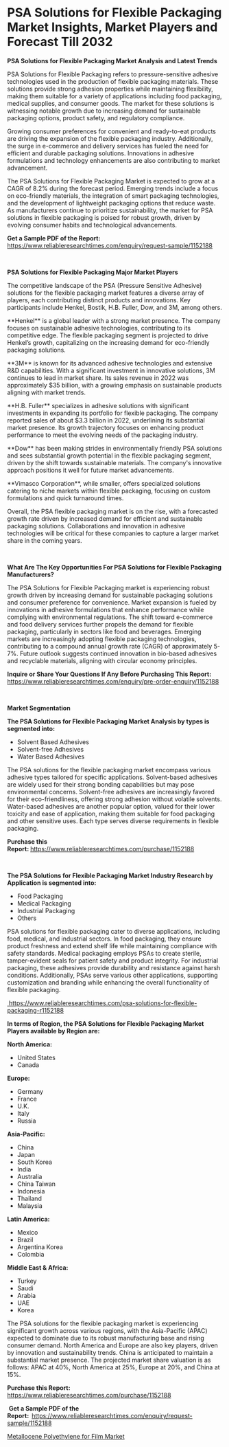 <p><h1>PSA Solutions for Flexible Packaging Market Insights, Market Players and Forecast Till 2032</h1></p><p><strong>PSA Solutions for Flexible Packaging Market Analysis and Latest Trends</strong></p>
<p><p>PSA Solutions for Flexible Packaging refers to pressure-sensitive adhesive technologies used in the production of flexible packaging materials. These solutions provide strong adhesion properties while maintaining flexibility, making them suitable for a variety of applications including food packaging, medical supplies, and consumer goods. The market for these solutions is witnessing notable growth due to increasing demand for sustainable packaging options, product safety, and regulatory compliance.</p><p>Growing consumer preferences for convenient and ready-to-eat products are driving the expansion of the flexible packaging industry. Additionally, the surge in e-commerce and delivery services has fueled the need for efficient and durable packaging solutions. Innovations in adhesive formulations and technology enhancements are also contributing to market advancement.</p><p>The PSA Solutions for Flexible Packaging Market is expected to grow at a CAGR of 8.2% during the forecast period. Emerging trends include a focus on eco-friendly materials, the integration of smart packaging technologies, and the development of lightweight packaging options that reduce waste. As manufacturers continue to prioritize sustainability, the market for PSA solutions in flexible packaging is poised for robust growth, driven by evolving consumer habits and technological advancements.</p></p>
<p><strong>Get a Sample PDF of the Report:&nbsp;</strong> <a href="https://www.reliableresearchtimes.com/enquiry/request-sample/1152188?utm_campaign=2230&utm_medium=2&utm_source=Github&utm_content=ia&utm_term=04042025&utm_id=psa-solutions-for-flexible-packaging">https://www.reliableresearchtimes.com/enquiry/request-sample/1152188</a></p>
<p>&nbsp;</p>
<p><strong>PSA Solutions for Flexible Packaging Major Market Players</strong></p>
<p><p>The competitive landscape of the PSA (Pressure Sensitive Adhesive) solutions for the flexible packaging market features a diverse array of players, each contributing distinct products and innovations. Key participants include Henkel, Bostik, H.B. Fuller, Dow, and 3M, among others.</p><p>**Henkel** is a global leader with a strong market presence. The company focuses on sustainable adhesive technologies, contributing to its competitive edge. The flexible packaging segment is projected to drive Henkel’s growth, capitalizing on the increasing demand for eco-friendly packaging solutions.</p><p>**3M** is known for its advanced adhesive technologies and extensive R&D capabilities. With a significant investment in innovative solutions, 3M continues to lead in market share. Its sales revenue in 2022 was approximately $35 billion, with a growing emphasis on sustainable products aligning with market trends.</p><p>**H.B. Fuller** specializes in adhesive solutions with significant investments in expanding its portfolio for flexible packaging. The company reported sales of about $3.3 billion in 2022, underlining its substantial market presence. Its growth trajectory focuses on enhancing product performance to meet the evolving needs of the packaging industry.</p><p>**Dow** has been making strides in environmentally friendly PSA solutions and sees substantial growth potential in the flexible packaging segment, driven by the shift towards sustainable materials. The company's innovative approach positions it well for future market advancements.</p><p>**Vimasco Corporation**, while smaller, offers specialized solutions catering to niche markets within flexible packaging, focusing on custom formulations and quick turnaround times.</p><p>Overall, the PSA flexible packaging market is on the rise, with a forecasted growth rate driven by increased demand for efficient and sustainable packaging solutions. Collaborations and innovation in adhesive technologies will be critical for these companies to capture a larger market share in the coming years.</p></p>
<p>&nbsp;</p>
<p><strong>What Are The Key Opportunities For PSA Solutions for Flexible Packaging Manufacturers?</strong></p>
<p><p>The PSA Solutions for Flexible Packaging market is experiencing robust growth driven by increasing demand for sustainable packaging solutions and consumer preference for convenience. Market expansion is fueled by innovations in adhesive formulations that enhance performance while complying with environmental regulations. The shift toward e-commerce and food delivery services further propels the demand for flexible packaging, particularly in sectors like food and beverages. Emerging markets are increasingly adopting flexible packaging technologies, contributing to a compound annual growth rate (CAGR) of approximately 5-7%. Future outlook suggests continued innovation in bio-based adhesives and recyclable materials, aligning with circular economy principles.</p></p>
<p><strong>Inquire or Share Your Questions If Any Before Purchasing This Report:</strong> <a href="https://www.reliableresearchtimes.com/enquiry/pre-order-enquiry/1152188?utm_campaign=2230&utm_medium=2&utm_source=Github&utm_content=ia&utm_term=04042025&utm_id=psa-solutions-for-flexible-packaging">https://www.reliableresearchtimes.com/enquiry/pre-order-enquiry/1152188</a></p>
<p>&nbsp;</p>
<p><strong>Market Segmentation</strong></p>
<p><strong>The PSA Solutions for Flexible Packaging Market Analysis by types is segmented into:</strong></p>
<p><ul><li>Solvent Based Adhesives</li><li>Solvent-free Adhesives</li><li>Water Based Adhesives</li></ul></p>
<p><p>The PSA solutions for the flexible packaging market encompass various adhesive types tailored for specific applications. Solvent-based adhesives are widely used for their strong bonding capabilities but may pose environmental concerns. Solvent-free adhesives are increasingly favored for their eco-friendliness, offering strong adhesion without volatile solvents. Water-based adhesives are another popular option, valued for their lower toxicity and ease of application, making them suitable for food packaging and other sensitive uses. Each type serves diverse requirements in flexible packaging.</p></p>
<p><strong>Purchase this Report:&nbsp;</strong><a href="https://www.reliableresearchtimes.com/purchase/1152188?utm_campaign=2230&utm_medium=2&utm_source=Github&utm_content=ia&utm_term=04042025&utm_id=psa-solutions-for-flexible-packaging">https://www.reliableresearchtimes.com/purchase/1152188</a></p>
<p>&nbsp;</p>
<p><strong>The PSA Solutions for Flexible Packaging Market Industry Research by Application is segmented into:</strong></p>
<p><ul><li>Food Packaging</li><li>Medical Packaging</li><li>Industrial Packaging</li><li>Others</li></ul></p>
<p><p>PSA solutions for flexible packaging cater to diverse applications, including food, medical, and industrial sectors. In food packaging, they ensure product freshness and extend shelf life while maintaining compliance with safety standards. Medical packaging employs PSAs to create sterile, tamper-evident seals for patient safety and product integrity. For industrial packaging, these adhesives provide durability and resistance against harsh conditions. Additionally, PSAs serve various other applications, supporting customization and branding while enhancing the overall functionality of flexible packaging.</p></p>
<p><a href="https://www.reliableresearchtimes.com/psa-solutions-for-flexible-packaging-r1152188?utm_campaign=2230&utm_medium=2&utm_source=Github&utm_content=ia&utm_term=04042025&utm_id=psa-solutions-for-flexible-packaging">&nbsp;https://www.reliableresearchtimes.com/psa-solutions-for-flexible-packaging-r1152188</a></p>
<p><strong>In terms of Region, the PSA Solutions for Flexible Packaging Market Players available by Region are:</strong></p>
<p>
    <p> <strong> North America: </strong>
        <ul>
            <li>United States</li>
            <li>Canada</li>
        </ul>
        </p> 
    <p> <strong> Europe: </strong>
        <ul>
            <li>Germany</li>
            <li>France</li>
            <li>U.K.</li>
            <li>Italy</li>
            <li>Russia</li>
        </ul>
        </p> 
    <p> <strong> Asia-Pacific: </strong>
        <ul>
            <li>China</li>
            <li>Japan</li>
            <li>South Korea</li>
            <li>India</li>
            <li>Australia</li>
            <li>China Taiwan</li>
            <li>Indonesia</li>
            <li>Thailand</li>
            <li>Malaysia</li>
        </ul>
        </p> 
    <p> <strong> Latin America: </strong>
        <ul>
            <li>Mexico</li>
            <li>Brazil</li>
            <li>Argentina Korea</li>
            <li>Colombia</li>
        </ul>
        </p> 
    <p> <strong> Middle East & Africa: </strong>
        <ul>
            <li>Turkey</li>
            <li>Saudi</li>
            <li>Arabia</li>
            <li>UAE</li>
            <li>Korea</li>
        </ul>
    </p>
    </p>
<p><p>The PSA solutions for the flexible packaging market is experiencing significant growth across various regions, with the Asia-Pacific (APAC) expected to dominate due to its robust manufacturing base and rising consumer demand. North America and Europe are also key players, driven by innovation and sustainability trends. China is anticipated to maintain a substantial market presence. The projected market share valuation is as follows: APAC at 40%, North America at 25%, Europe at 20%, and China at 15%.</p></p>
<p><strong>Purchase this Report: </strong><a href="https://www.reliableresearchtimes.com/purchase/1152188?utm_campaign=2230&utm_medium=2&utm_source=Github&utm_content=ia&utm_term=04042025&utm_id=psa-solutions-for-flexible-packaging">https://www.reliableresearchtimes.com/purchase/1152188</a></p>
<p>&nbsp;<strong>Get a Sample PDF of the Report:&nbsp;&nbsp;</strong><a href="https://www.reliableresearchtimes.com/enquiry/request-sample/1152188?utm_campaign=2230&utm_medium=2&utm_source=Github&utm_content=ia&utm_term=04042025&utm_id=psa-solutions-for-flexible-packaging">https://www.reliableresearchtimes.com/enquiry/request-sample/1152188</a></p>
<p><strong></strong></p>
<p><p><a href="https://github.com/petbigbeepjn/Market-Research-Report-List-2/blob/main/metallocene-polyethylene-for-film-market.md?utm_campaign=2230&utm_medium=2&utm_source=Github&utm_content=ia&utm_term=04042025&utm_id=psa-solutions-for-flexible-packaging">Metallocene Polyethylene for Film Market</a></p></p>